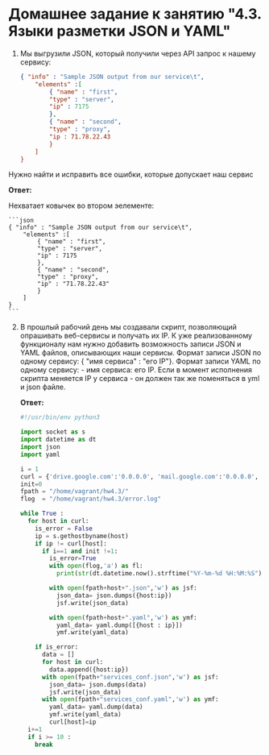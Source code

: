 # Домашнее задание к занятию "4.3. Языки разметки JSON и YAML"

1. Мы выгрузили JSON, который получили через API запрос к нашему сервису:
	```json
    { "info" : "Sample JSON output from our service\t",
        "elements" :[
            { "name" : "first",
            "type" : "server",
            "ip" : 7175 
            },
            { "name" : "second",
            "type" : "proxy",
            "ip : 71.78.22.43
            }
        ]
    }
	```
  Нужно найти и исправить все ошибки, которые допускает наш сервис

   **Ответ:**  

  Нехватает ковычек во втором эелементе:

	```json
    { "info" : "Sample JSON output from our service\t",
        "elements" :[
            { "name" : "first",
            "type" : "server",
            "ip" : 7175 
            },
            { "name" : "second",
            "type" : "proxy",
            "ip" : "71.78.22.43"
            }
        ]
    }
	```

2. В прошлый рабочий день мы создавали скрипт, позволяющий опрашивать веб-сервисы и получать их IP. К уже реализованному функционалу нам нужно добавить возможность записи JSON и YAML файлов, описывающих наши сервисы. Формат записи JSON по одному сервису: { "имя сервиса" : "его IP"}. Формат записи YAML по одному сервису: - имя сервиса: его IP. Если в момент исполнения скрипта меняется IP у сервиса - он должен так же поменяться в yml и json файле.

    **Ответ:**  

	```python
    #!/usr/bin/env python3

    import socket as s
    import datetime as dt
    import json
    import yaml
    
    i = 1
    curl = {'drive.google.com':'0.0.0.0', 'mail.google.com':'0.0.0.0', 'google.com':'0.0.0.0'}
    init=0
    fpath = "/home/vagrant/hw4.3/"
    flog  = "/home/vagrant/hw4.3/error.log"
    
    while True :
      for host in curl:
        is_error = False
        ip = s.gethostbyname(host)
        if ip != curl[host]:
          if i==1 and init !=1:
            is_error=True
            with open(flog,'a') as fl:
              print(str(dt.datetime.now().strftime("%Y-%m-%d %H:%M:%S")) +' [ERROR] ' + str(host) +' несоответствие IP: '+curl[host]+' '+ip,file=fl)
    
            with open(fpath+host+".json",'w') as jsf:
              json_data= json.dumps({host:ip})
              jsf.write(json_data)
    
            with open(fpath+host+".yaml",'w') as ymf:
              yaml_data= yaml.dump([{host : ip}])
              ymf.write(yaml_data)
    
        if is_error:
          data = []
          for host in curl:
            data.append({host:ip})
          with open(fpath+"services_conf.json",'w') as jsf:
            json_data= json.dumps(data)
            jsf.write(json_data)
          with open(fpath+"services_conf.yaml",'w') as ymf:
            yaml_data= yaml.dump(data)
            ymf.write(yaml_data)
            curl[host]=ip
      i+=1
      if i >= 10 :
        break
	```

